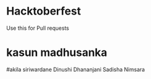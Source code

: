 # Hacktoberfest
Use this for Pull requests

# kasun madhusanka
#akila siriwardane
Dinushi Dhananjani
Sadisha Nimsara

